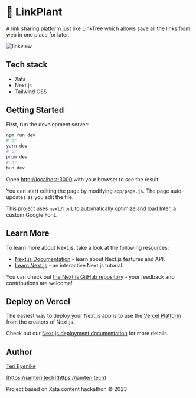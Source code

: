 # 🌱 LinkPlant

A link sharing platform just like LinkTree which allows save all the links from web in one place for later.

![linkview](https://github.com/Terieyenike/linktree/assets/25850598/b89f0401-62c4-4b7d-ac11-598134662bf8)


## Tech stack

- Xata
- Next.js
- Tailwind CSS

## Getting Started

First, run the development server:

```bash
npm run dev
# or
yarn dev
# or
pnpm dev
# or
bun dev
```

Open [http://localhost:3000](http://localhost:3000) with your browser to see the result.

You can start editing the page by modifying `app/page.js`. The page auto-updates as you edit the file.

This project uses [`next/font`](https://nextjs.org/docs/basic-features/font-optimization) to automatically optimize and load Inter, a custom Google Font.

## Learn More

To learn more about Next.js, take a look at the following resources:

- [Next.js Documentation](https://nextjs.org/docs) - learn about Next.js features and API.
- [Learn Next.js](https://nextjs.org/learn) - an interactive Next.js tutorial.

You can check out [the Next.js GitHub repository](https://github.com/vercel/next.js/) - your feedback and contributions are welcome!

## Deploy on Vercel

The easiest way to deploy your Next.js app is to use the [Vercel Platform](https://vercel.com/new?utm_medium=default-template&filter=next.js&utm_source=create-next-app&utm_campaign=create-next-app-readme) from the creators of Next.js.

Check out our [Next.js deployment documentation](https://nextjs.org/docs/deployment) for more details.

## Author

[Teri Eyenike](https://twitter.com/terieyenike)

[https://iamteri.tech](https://iamteri.tech)

Project based on Xata content hackathon &copy; 2023